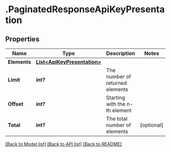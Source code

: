 # .PaginatedResponseApiKeyPresentation
## Properties

Name | Type | Description | Notes
------------ | ------------- | ------------- | -------------
**Elements** | [**List&lt;ApiKeyPresentation&gt;**](ApiKeyPresentation.md) |  | 
**Limit** | **int?** | The number of returned elements | 
**Offset** | **int?** | Starting with the n-th element | 
**Total** | **int?** | The total number of elements | [optional] 

[[Back to Model list]](../README.md#documentation-for-models) [[Back to API list]](../README.md#documentation-for-api-endpoints) [[Back to README]](../README.md)

